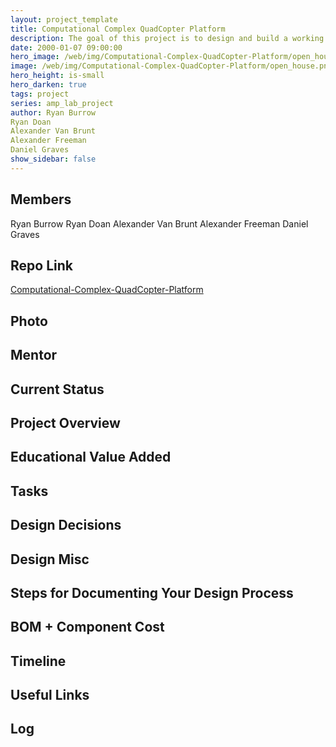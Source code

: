 ```yaml
---
layout: project_template
title: Computational Complex QuadCopter Platform
description: The goal of this project is to design and build a working QuadCopter platform, that will be upgraded as part of a different project in the future to house a number of autonomous features. We plan on using a + orientation to simplify the programming needed to create it to fly, and plan to use a 3-axis gyroscope, accelerometer, and magnetometer as the main sensors.
date: 2000-01-07 09:00:00
hero_image: /web/img/Computational-Complex-QuadCopter-Platform/open_house.png
image: /web/img/Computational-Complex-QuadCopter-Platform/open_house.png
hero_height: is-small
hero_darken: true
tags: project
series: amp_lab_project
author: Ryan Burrow
Ryan Doan
Alexander Van Brunt
Alexander Freeman
Daniel Graves
show_sidebar: false
---
```




## Members
Ryan Burrow
Ryan Doan
Alexander Van Brunt
Alexander Freeman
Daniel Graves

## Repo Link
<a class="button is-link" href="https://github.com/Amp-Lab-at-VT/Computational-Complex-QuadCopter-Platform" >Computational-Complex-QuadCopter-Platform</a>

## Photo

## Mentor

## Current Status

## Project Overview


## Educational Value Added


## Tasks

## Design Decisions

## Design Misc

## Steps for Documenting Your Design Process

## BOM + Component Cost

## Timeline

## Useful Links

## Log
            